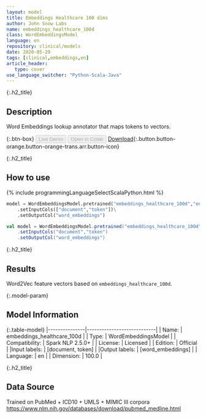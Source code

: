 ```yaml
---
layout: model
title: Embeddings Healthcare 100 dims
author: John Snow Labs
name: embeddings_healthcare_100d
class: WordEmbeddingsModel
language: en
repository: clinical/models
date: 2020-05-29
tags: [clinical,embeddings,en]
article_header:
   type: cover
use_language_switcher: "Python-Scala-Java"
---
```


{:.h2_title}
## Description
Word Embeddings lookup annotator that maps tokens to vectors.


{:.btn-box}
<button class="button button-orange" disabled>Live Demo</button>
<button class="button button-orange" disabled>Open in Colab</button>
[Download](https://s3.amazonaws.com/auxdata.johnsnowlabs.com/clinical/models/embeddings_healthcare_100d_en_2.5.0_2.4_1590794626292.zip){:.button.button-orange.button-orange-trans.arr.button-icon}

{:.h2_title}
## How to use 
<div class="tabs-box" markdown="1">

{% include programmingLanguageSelectScalaPython.html %}

```python
model = WordEmbeddingsModel.pretrained("embeddings_healthcare_100d","en","clinical/models")\
	.setInputCols(["document","token"])\
	.setOutputCol("word_embeddings")
```

```scala
val model = WordEmbeddingsModel.pretrained("embeddings_healthcare_100d","en","clinical/models")
	.setInputCols("document","token")
	.setOutputCol("word_embeddings")
```
</div>

{:.h2_title}
## Results 
Word2Vec feature vectors based on ``embeddings_healthcare_100d``.

{:.model-param}
## Model Information

{:.table-model}
|---------------|----------------------------|
| Name:          | embeddings_healthcare_100d |
| Type:   | WordEmbeddingsModel        |
| Compatibility: | Spark NLP 2.5.0+                     |
| License:       | Licensed                   |
| Edition:       | Official                 |
|Input labels:        | [document, token]            |
|Output labels:       | [word_embeddings]            |
| Language:      | en                         |
| Dimension:    | 100.0                      |

{:.h2_title}
## Data Source
Trained on PubMed + ICD10 + UMLS + MIMIC III corpora
https://www.nlm.nih.gov/databases/download/pubmed_medline.html